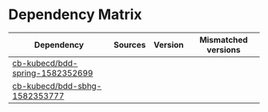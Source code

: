 # Dependency Matrix

Dependency | Sources | Version | Mismatched versions
---------- | ------- | ------- | -------------------
[cb-kubecd/bdd-spring-1582352699](https://github.com/cb-kubecd/bdd-spring-1582352699.git) |  | []() | 
[cb-kubecd/bdd-sbhg-1582353777](https://github.com/cb-kubecd/bdd-sbhg-1582353777.git) |  | []() | 
